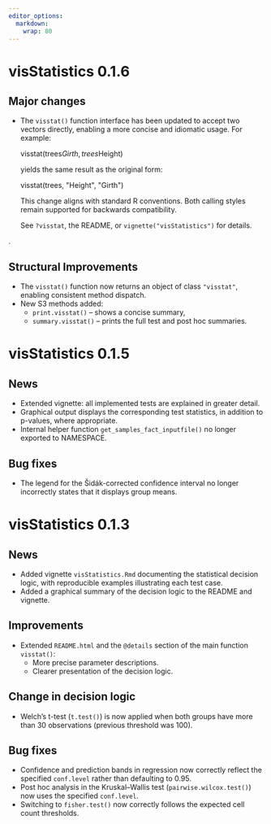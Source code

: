```yaml
---
editor_options: 
  markdown: 
    wrap: 80
---
```


# visStatistics 0.1.6

## Major changes

-   The `visstat()` function interface has been updated to accept two vectors
    directly, enabling a more concise and idiomatic usage. For example:

    visstat(trees$Girth, trees$Height)

    yields the same result as the original form:

    visstat(trees, "Height", "Girth")

    This change aligns with standard R conventions. Both
    calling styles remain supported for backwards compatibility.

    See `?visstat`, the README, or `vignette("visStatistics")` for details.

.

## Structural Improvements

-   The `visstat()` function now returns an object of class `"visstat"`,
    enabling consistent method dispatch.
-   New S3 methods added:
    -   `print.visstat()` – shows a concise summary,
    -   `summary.visstat()` – prints the full test and post hoc summaries.

# visStatistics 0.1.5

## News

-   Extended vignette: all implemented tests are explained in greater detail.
-   Graphical output displays the corresponding test statistics, in addition to
    p-values, where appropriate.
-   Internal helper function `get_samples_fact_inputfile()` no longer exported
    to NAMESPACE.

## Bug fixes

-   The legend for the Šidák-corrected confidence interval no longer incorrectly
    states that it displays group means.

# visStatistics 0.1.3

## News

-   Added vignette `visStatistics.Rmd` documenting the statistical decision
    logic, with reproducible examples illustrating each test case.
-   Added a graphical summary of the decision logic to the README and vignette.

## Improvements

-   Extended `README.html` and the `@details` section of the main function
    `visstat()`:
    -   More precise parameter descriptions.
    -   Clearer presentation of the decision logic.

## Change in decision logic

-   Welch’s t-test (`t.test()`) is now applied when both groups have more than
    30 observations (previous threshold was 100).

## Bug fixes

-   Confidence and prediction bands in regression now correctly reflect the
    specified `conf.level` rather than defaulting to 0.95.
-   Post hoc analysis in the Kruskal–Wallis test (`pairwise.wilcox.test()`) now
    uses the specified `conf.level`.
-   Switching to `fisher.test()` now correctly follows the expected cell count
    thresholds.
